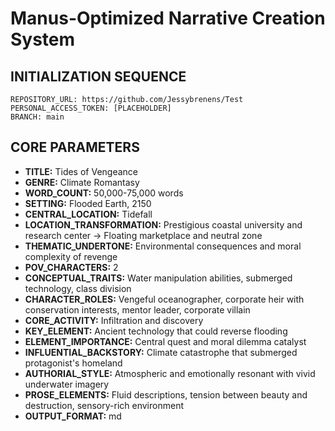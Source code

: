 # Manus-Optimized Narrative Creation System

## INITIALIZATION SEQUENCE
```
REPOSITORY_URL: https://github.com/Jessybrenens/Test
PERSONAL_ACCESS_TOKEN: [PLACEHOLDER]
BRANCH: main
```

## CORE PARAMETERS
- **TITLE:** Tides of Vengeance
- **GENRE:** Climate Romantasy
- **WORD_COUNT:** 50,000-75,000 words
- **SETTING:** Flooded Earth, 2150
- **CENTRAL_LOCATION:** Tidefall
- **LOCATION_TRANSFORMATION:** Prestigious coastal university and research center → Floating marketplace and neutral zone
- **THEMATIC_UNDERTONE:** Environmental consequences and moral complexity of revenge
- **POV_CHARACTERS:** 2
- **CONCEPTUAL_TRAITS:** Water manipulation abilities, submerged technology, class division
- **CHARACTER_ROLES:** Vengeful oceanographer, corporate heir with conservation interests, mentor leader, corporate villain
- **CORE_ACTIVITY:** Infiltration and discovery
- **KEY_ELEMENT:** Ancient technology that could reverse flooding
- **ELEMENT_IMPORTANCE:** Central quest and moral dilemma catalyst
- **INFLUENTIAL_BACKSTORY:** Climate catastrophe that submerged protagonist's homeland
- **AUTHORIAL_STYLE:** Atmospheric and emotionally resonant with vivid underwater imagery
- **PROSE_ELEMENTS:** Fluid descriptions, tension between beauty and destruction, sensory-rich environment
- **OUTPUT_FORMAT:** md
